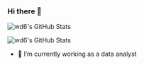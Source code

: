 
### Hi there 👋


![wd6's GitHub Stats](https://github-readme-stats.vercel.app/api?username=wd6&show_icons=true&include_all_commits=true&theme=dark)

![wd6's GitHub Stats](https://github-readme-stats.vercel.app/api/top-langs/?username=wd6&layout=compact&theme=dark)


- 🔭 I’m currently working as a data analyst

<!-- **wd6/wd6** is a ✨ _special_ ✨ repository because its `README.md` (this file) appears on your GitHub profile. >



